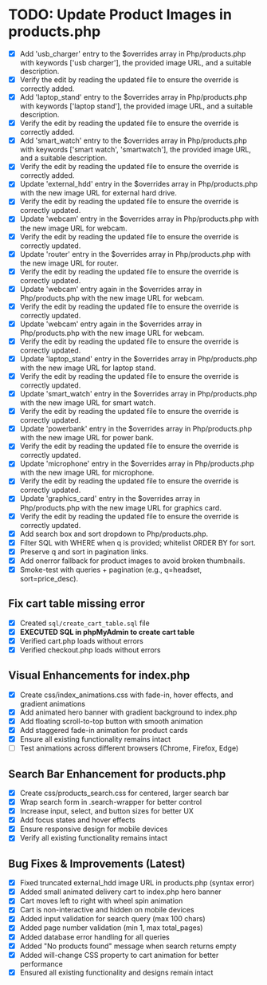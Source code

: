 # TODO: Update Product Images in products.php

- [x] Add 'usb_charger' entry to the $overrides array in Php/products.php with keywords ['usb charger'], the provided image URL, and a suitable description.
- [x] Verify the edit by reading the updated file to ensure the override is correctly added.
- [x] Add 'laptop_stand' entry to the $overrides array in Php/products.php with keywords ['laptop stand'], the provided image URL, and a suitable description.
- [x] Verify the edit by reading the updated file to ensure the override is correctly added.
- [x] Add 'smart_watch' entry to the $overrides array in Php/products.php with keywords ['smart watch', 'smartwatch'], the provided image URL, and a suitable description.
- [x] Verify the edit by reading the updated file to ensure the override is correctly added.
- [x] Update 'external_hdd' entry in the $overrides array in Php/products.php with the new image URL for external hard drive.
- [x] Verify the edit by reading the updated file to ensure the override is correctly updated.
- [x] Update 'webcam' entry in the $overrides array in Php/products.php with the new image URL for webcam.
- [x] Verify the edit by reading the updated file to ensure the override is correctly updated.
- [x] Update 'router' entry in the $overrides array in Php/products.php with the new image URL for router.
- [x] Verify the edit by reading the updated file to ensure the override is correctly updated.
- [x] Update 'webcam' entry again in the $overrides array in Php/products.php with the new image URL for webcam.
- [x] Verify the edit by reading the updated file to ensure the override is correctly updated.
- [x] Update 'webcam' entry again in the $overrides array in Php/products.php with the new image URL for webcam.
- [x] Verify the edit by reading the updated file to ensure the override is correctly updated.
- [x] Update 'laptop_stand' entry in the $overrides array in Php/products.php with the new image URL for laptop stand.
- [x] Verify the edit by reading the updated file to ensure the override is correctly updated.
- [x] Update 'smart_watch' entry in the $overrides array in Php/products.php with the new image URL for smart watch.
- [x] Verify the edit by reading the updated file to ensure the override is correctly updated.
- [x] Update 'powerbank' entry in the $overrides array in Php/products.php with the new image URL for power bank.
- [x] Verify the edit by reading the updated file to ensure the override is correctly updated.
- [x] Update 'microphone' entry in the $overrides array in Php/products.php with the new image URL for microphone.
- [x] Verify the edit by reading the updated file to ensure the override is correctly updated.
- [x] Update 'graphics_card' entry in the $overrides array in Php/products.php with the new image URL for graphics card.
- [x] Verify the edit by reading the updated file to ensure the override is correctly updated.
- [x] Add search box and sort dropdown to Php/products.php.
- [x] Filter SQL with WHERE when q is provided; whitelist ORDER BY for sort.
- [x] Preserve q and sort in pagination links.
- [x] Add onerror fallback for product images to avoid broken thumbnails.
- [x] Smoke-test with queries + pagination (e.g., q=headset, sort=price_desc).

## Fix cart table missing error
- [x] Created `sql/create_cart_table.sql` file
- [x] **EXECUTED SQL in phpMyAdmin to create cart table**
- [x] Verified cart.php loads without errors
- [x] Verified checkout.php loads without errors

## Visual Enhancements for index.php
- [x] Create css/index_animations.css with fade-in, hover effects, and gradient animations
- [x] Add animated hero banner with gradient background to index.php
- [x] Add floating scroll-to-top button with smooth animation
- [x] Add staggered fade-in animation for product cards
- [x] Ensure all existing functionality remains intact
- [ ] Test animations across different browsers (Chrome, Firefox, Edge)

## Search Bar Enhancement for products.php
- [x] Create css/products_search.css for centered, larger search bar
- [x] Wrap search form in .search-wrapper for better control
- [x] Increase input, select, and button sizes for better UX
- [x] Add focus states and hover effects
- [x] Ensure responsive design for mobile devices
- [x] Verify all existing functionality remains intact

## Bug Fixes & Improvements (Latest)
- [x] Fixed truncated external_hdd image URL in products.php (syntax error)
- [x] Added small animated delivery cart to index.php hero banner
- [x] Cart moves left to right with wheel spin animation
- [x] Cart is non-interactive and hidden on mobile devices
- [x] Added input validation for search query (max 100 chars)
- [x] Added page number validation (min 1, max total_pages)
- [x] Added database error handling for all queries
- [x] Added "No products found" message when search returns empty
- [x] Added will-change CSS property to cart animation for better performance
- [x] Ensured all existing functionality and designs remain intact
